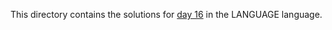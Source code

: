 This directory contains the solutions for [day 16](http://adventofcode.com/2016/day/16) in the LANGUAGE language.

